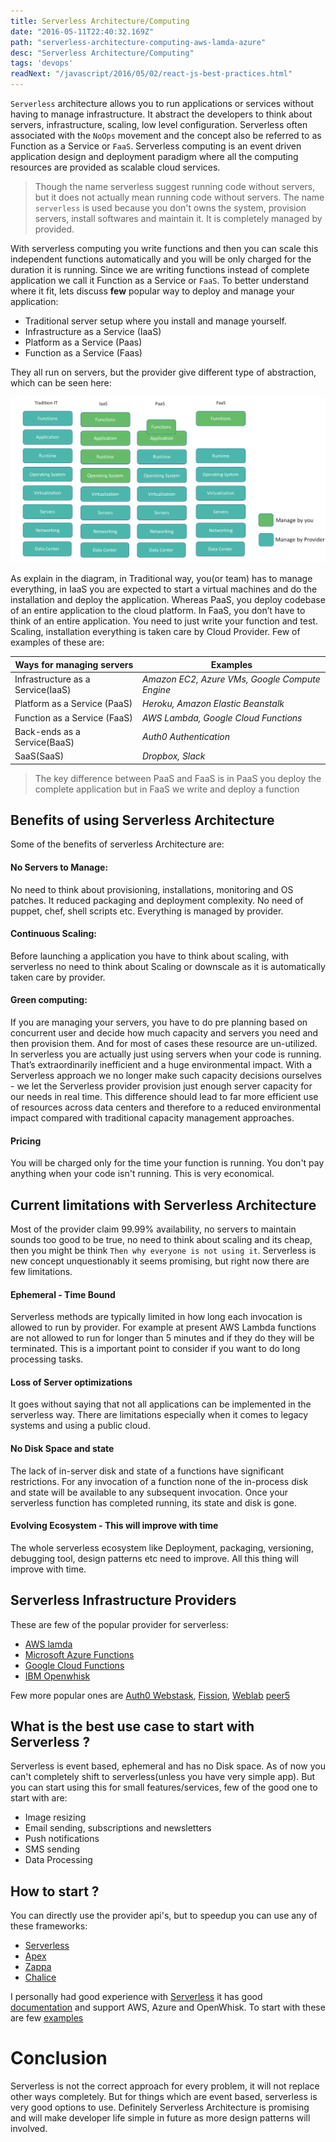 ```yaml
---
title: Serverless Architecture/Computing
date: "2016-05-11T22:40:32.169Z"
path: "serverless-architecture-computing-aws-lamda-azure"
desc: "Serverless Architecture/Computing"
tags: 'devops'
readNext: "/javascript/2016/05/02/react-js-best-practices.html"
---
```


`Serverless` architecture allows you to run applications or services without having to manage infrastructure. It abstract the developers to think about servers, infrastructure, scaling, low level configuration. Serverless often associated with the `NoOps` movement and the concept also be referred to as Function as a Service or `FaaS`.  Serverless computing is an event driven application design and deployment paradigm where all the computing resources are provided as scalable cloud services.

> Though the name serverless suggest running code without servers, but it does not actually mean running code without servers. The name `serverless` is used because you don't owns the system, provision servers, install softwares and maintain it. It is completely managed by provided.

With serverless computing you write functions and then you can scale this independent functions automatically and you will be only charged for the duration it is running. Since we are writing functions instead of complete application we call it Function as a Service or `FaaS`. To better understand where it fit, lets discuss **few** popular way to deploy and manage your application:

- Traditional server setup where you install and manage yourself.
- Infrastructure as a Service (IaaS)
- Platform as a Service (Paas)
- Function as a Service (Faas)

They all run on servers, but the provider give different type of abstraction, which can be seen here:

![screen](./faas-vs-iaas-vs-pass.png)

As explain in the diagram, in Traditional way, you(or team) has to manage everything, in IaaS you are expected to start a virtual machines and do the installation and deploy the application. Whereas PaaS, you deploy codebase of an entire application to the cloud platform.
In FaaS, you don’t have to think of an entire application. You need to just write your function and test. Scaling, installation everything is taken care by Cloud Provider. Few of examples of these are:

Ways for managing servers | Examples
--- | ---
Infrastructure as a Service(IaaS) | *Amazon EC2, Azure VMs, Google Compute Engine*
Platform as a Service (PaaS)| *Heroku, Amazon Elastic Beanstalk*
Function as a Service (FaaS) | *AWS Lambda, Google Cloud Functions*
Back-ends as a Service(BaaS) | *Auth0 Authentication*
SaaS(SaaS) | *Dropbox, Slack*

> The key difference between PaaS and FaaS is in PaaS you deploy the complete application but in FaaS we write and deploy a function

## Benefits of using Serverless Architecture
Some of the benefits of serverless Architecture are:

#### No Servers to Manage:
No need to think about provisioning, installations, monitoring and OS patches. It reduced packaging and deployment complexity. No need of puppet, chef, shell scripts etc. Everything is managed by provider.

#### Continuous Scaling:
Before launching a application you have to think about scaling, with serverless no need to think about Scaling or downscale as it is automatically taken care by provider.

#### Green computing:
If you are managing your servers, you have to do pre planning based on concurrent user and decide how much capacity and servers you need and then provision them. And for most of cases these resource are un-utilized. In serverless you are actually just using servers when your code is running. That’s extraordinarily inefficient and a huge environmental impact. With a Serverless approach we no longer make such capacity decisions ourselves - we let the Serverless provider provision just enough server capacity for our needs in real time. This difference should lead to far more efficient use of resources across data centers and therefore to a reduced environmental impact compared with traditional capacity management approaches.

#### Pricing
You will be charged only for the time your function is running. You don't pay anything when your code isn't running. This is very economical.

## Current limitations with Serverless Architecture
Most of the provider claim 99.99%  availability, no servers to maintain sounds too good to be true, no need to think about scaling and its cheap, then you might be  think `Then why everyone is not using it`. Serverless is new concept unquestionably
it seems promising, but right now there are few limitations.

#### Ephemeral - Time Bound
Serverless methods are typically limited in how long each invocation is allowed to run by provider. For example at present AWS Lambda functions are not allowed to run for longer than 5 minutes and if they do they will be terminated. This is a important point to consider if you want to do long processing tasks.

#### Loss of Server optimizations
It goes without saying that not all applications can be implemented in the serverless way. There are limitations especially when it comes to legacy systems and using a public cloud.

#### No Disk Space and state
The lack of in-server disk and state of a functions have significant restrictions. For any invocation of a function none of the in-process disk and state will be available to any subsequent invocation. Once your serverless function has completed running, its state and disk is gone.

#### Evolving Ecosystem - This will improve with time
The whole serverless ecosystem like Deployment, packaging, versioning, debugging tool, design patterns etc need to improve.  All this thing will improve with time.

## Serverless Infrastructure Providers

These are few of the popular provider for serverless:

*  [AWS lamda](https://aws.amazon.com/lambda)
*  [Microsoft Azure Functions](https://azure.microsoft.com/en-in/services/functions/)
*  [Google Cloud Functions](https://cloud.google.com/functions/)
*  [IBM Openwhisk](https://developer.ibm.com/openwhisk/)

Few more popular ones are [Auth0 Webstask](https://webtask.io/), [Fission](http://fission.io/), [Weblab](https://weblab.io/)
[peer5](https://www.peer5.com/)

## What is the best use case to start with Serverless ?
Serverless is event based, ephemeral and has no Disk space. As of now you can't completely shift to serverless(unless you have very simple app). But you can start using this for small features/services, few of the good one to start with are:  
* Image resizing
* Email sending, subscriptions and newsletters
* Push notifications
* SMS sending
* Data Processing

## How to start ?
You can directly use the provider api's, but to speedup you can use any of these frameworks:
* [Serverless](https://github.com/serverless/serverless)
* [Apex](http://apex.run/)
* [Zappa](https://github.com/Miserlou/Zappa)
* [Chalice](https://github.com/awslabs/chalice)

I personally had good experience with [Serverless](https://github.com/serverless/serverless) it has good [documentation](https://serverless.com/framework/docs/) and support AWS, Azure and OpenWhisk.
To start with these are few [examples](https://github.com/serverless/examples)

# Conclusion
Serverless is not the correct approach for every problem, it will not replace other ways completely. But for things which are event based, serverless is very good options to use. Definitely Serverless Architecture is promising and will make developer life simple in future as more design patterns will involved.
